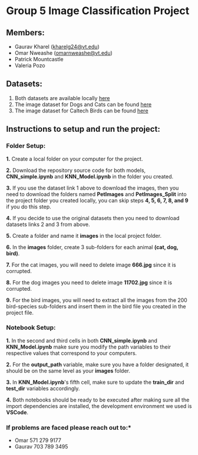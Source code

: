 # Group 5 Image Classification Project

## Members:
- Gaurav Kharel (kharelg24@vt.edu)
- Omar Nweashe (omarnweashe@vt.edu) 
- Patrick Mountcastle
- Valeria Pozo

## Datasets:

1. Both datasets are available locally [here](https://drive.google.com/drive/u/2/folders/12_N3wohlEbR33qDdGV3b8amnR2uz8iDs)
2. The image dataset for Dogs and Cats can be found [here](https://www.microsoft.com/en-us/download/details.aspx?id=54765)
3. The image dataset for Caltech Birds can be found [here](https://data.caltech.edu/records/65de6-vp158) 


## Instructions to setup and run the project:

### **Folder Setup:**
**1.** Create a local folder on your computer for the project.

**2.** Download the repository source code for both models, **CNN_simple.ipynb** and **KNN_Model.ipynb** in the folder you created.

**3.** If you use the dataset link 1 above to download the images, then you need to download the folders named **PetImages** and **PetImages_Split** into the project folder you created locally, you can skip steps **4, 5, 6, 7, 8, and 9** if you do this step.

**4.** If you decide  to use the original datasets then you need to download datasets links 2 and 3 from above.

**5.** Create a folder and name it **images** in the local project folder.

**6.** In the **images** folder, create 3 sub-folders for each animal **(cat, dog, bird)**.

**7.** For the cat images, you will need to delete image **666.jpg** since it is corrupted.

**8.** For the dog images you need to delete image **11702.jpg** since it is corrupted.

**9.** For the bird images, you will need to extract all the images from the 200 bird-species sub-folders and insert them in the bird file you created in the project file.

### **Notebook Setup:**
**1.** In the second and third cells in both **CNN_simple.ipynb** and **KNN_Model.ipynb** make sure you modify the path variables to their respective values that correspond to your computers.

**2.** For the **output_path** variable, make sure you have a folder designated, it should be on the same level as your **images** folder.

**3.** In **KNN_Model.ipynb**'s fifth cell, make sure to update the **train_dir** and **test_dir** variables accordingly.

**4.** Both notebooks should be ready to be executed after making sure all the import dependencies are installed, the development environment we used is **VSCode**.

### **If problems are faced please reach out to:***

- Omar 571 279 9177
- Gaurav 703 789 3495
